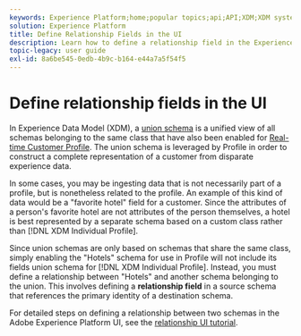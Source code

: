 ```yaml
---
keywords: Experience Platform;home;popular topics;api;API;XDM;XDM system;experience data model;data model;ui;workspace;relationship;field;
solution: Experience Platform
title: Define Relationship Fields in the UI
description: Learn how to define a relationship field in the Experience Platform user interface.
topic-legacy: user guide
exl-id: 8a6be545-0edb-4b9c-b164-e44a7a5f54f5
---
```

# Define relationship fields in the UI

In Experience Data Model (XDM), a [union schema](../../schema/composition.md#union) is a unified view of all schemas belonging to the same class that have also been enabled for [Real-time Customer Profile](../../../profile/home.md). The union schema is leveraged by Profile in order to construct a complete representation of a customer from disparate experience data.

In some cases, you may be ingesting data that is not necessarily part of a profile, but is nonetheless related to the profile. An example of this kind of data would be a "favorite hotel" field for a customer. Since the attributes of a person's favorite hotel are not attributes of the person themselves, a hotel is best represented by a separate schema based on a custom class rather than [!DNL XDM Individual Profile].

Since union schemas are only based on schemas that share the same class, simply enabling the "Hotels" schema for use in Profile will not include its fields union schema for [!DNL XDM Individual Profile]. Instead, you must define a relationship between "Hotels" and another schema belonging to the union. This involves defining a **relationship field** in a source schema that references the primary identity of a destination schema.

For detailed steps on defining a relationship between two schemas in the Adobe Experience Platform UI, see the [relationship UI tutorial](../../tutorials/relationship-ui.md).

